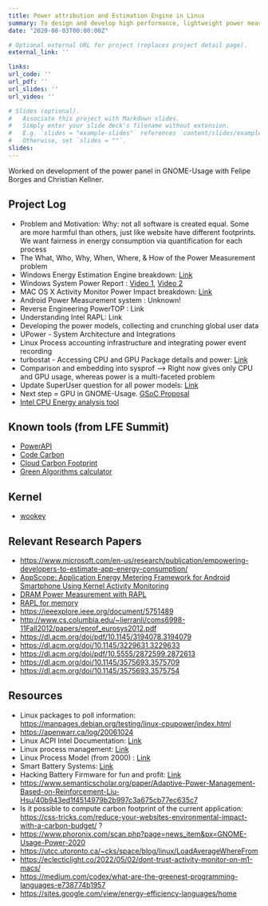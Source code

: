 ```yaml
---
title: Power attribution and Estimation Engine in Linux
summary: To design and develop high performance, lightweight power measurement and attribution systems inside Linux.
date: "2020-08-03T00:00:00Z"

# Optional external URL for project (replaces project detail page).
external_link: ''

links:
url_code: ''
url_pdf: ''
url_slides: ''
url_video: ''

# Slides (optional).
#   Associate this project with Markdown slides.
#   Simply enter your slide deck's filename without extension.
#   E.g. `slides = "example-slides"` references `content/slides/example-slides.md`.
#   Otherwise, set `slides = ""`.
slides:
---
```

Worked on development of the power panel in GNOME-Usage with Felipe Borges and Christian Kellner.

## Project Log
* Problem and Motivation: Why: not all software is created equal. Some are more harmful than others, just like website have different footprints. We want fairness in energy consumption via quantification for each process
* The What, Who, Why, When, Where, & How of the Power Measurement problem
* Windows Energy Estimation Engine breakdown: [Link](https://embeddedintelligence.wordpress.com/windows-energy-estimation-engine)
* Windows System Power Report : [Video 1](https://channel9.msdn.com/Shows/Defrag-Tools/Defrag-Tools-168-Powercfg-Sleep-Study), [Video 2](https://channel9.msdn.com/Shows/Defrag-Tools/Defrag-Tools-181-System-Power-Report)
* MAC OS X Activity Monitor Power Impact breakdown: [Link](https://embeddedintelligence.wordpress.com/mac-os-x-energy-impact)
* Android Power Measurement system : Unknown!
* Reverse Engineering PowerTOP : Link
* Understanding Intel RAPL: Link
* Developing the power models, collecting and crunching global user data
* UPower - System Architecture and Integrations
* Linux Process accounting infrastructure and integrating power event recording
* turbostat - Accessing CPU and GPU Package details and power: [Link](https://manpages.debian.org/testing/linux-cpupower/turbostat.8.en.html)
* Comparison and embedding into sysprof --> Right now gives only CPU and GPU usage, whereas power is a multi-faceted problem
* Update SuperUser question for all power models: [Link](https://superuser.com/questions/1304014/power-consumption-in-windows-10-and-linux)
* Next step = GPU in GNOME-Usage. [GSoC Proposal](https://drive.google.com/file/d/1kQZQLHIANHIsRSQXw_C3Uffz_SeDuQzg/view)
* [Intel CPU Energy analysis tool](https://software.intel.com/content/www/us/en/develop/documentation/energy-analysis-user-guide/top.html)

## Known tools (from LFE Summit)
* [PowerAPI](https://powerapi.org/)
* [Code Carbon](https://mlco2.github.io/codecarbon/index.html)
* [Cloud Carbon Footprint](https://www.cloudcarbonfootprint.org/)
* [Green Algorithms calculator](https://www.green-algorithms.org/app-user-guide/)

## Kernel
* [wookey](wookey.org)

## Relevant Research Papers

* https://www.microsoft.com/en-us/research/publication/empowering-developers-to-estimate-app-energy-consumption/
* [AppScope: Application Energy Metering Framework for Android Smartphone Using Kernel Activity Monitoring](
https://www.usenix.org/conference/atc12/technical-sessions/presentation/yoon)
* [DRAM Power Measurement with RAPL](http://web.eece.maine.edu/~vweaver/projects/rapl/2016_memsys_rapl.pdf)
* [RAPL for memory](https://dl.acm.org/doi/10.1145/1840845.1840883)
* https://ieeexplore.ieee.org/document/5751489
* http://www.cs.columbia.edu/~lierranli/coms6998-11Fall2012/papers/eprof_eurosys2012.pdf
* https://dl.acm.org/doi/pdf/10.1145/3194078.3194079
* https://dl.acm.org/doi/10.1145/3229631.3229633
* https://dl.acm.org/doi/pdf/10.5555/2872599.2872613
* https://dl.acm.org/doi/10.1145/3575693.3575709
* https://dl.acm.org/doi/10.1145/3575693.3575754

## Resources
* Linux packages to poll information: https://manpages.debian.org/testing/linux-cpupower/index.html
* https://apenwarr.ca/log/20061024
* Linux ACPI Intel Documentation: [Link](https://01.org/linux-acpi)
* Linux process management: [Link](https://tldp.org/LDP/tlk/kernel/processes.html)
* Linux Process Model (from 2000) : [Link](https://www.linuxjournal.com/article/3814)
* Smart Battery Systems: [Link](https://batteryuniversity.com/learn/article/inner_workings_of_a_smart_battery)
* Hacking Battery Firmware for fun and profit: [Link](https://media.blackhat.com/bh-us-11/Miller/BH_US_11_Miller_Battery_Firmware_Public_WP.pdf)
* https://www.semanticscholar.org/paper/Adaptive-Power-Management-Based-on-Reinforcement-Liu-Hsu/40b943ed1f4514979b2b997c3a675cb77ec635c7
* Is it possible to compute carbon footprint of the current application: https://css-tricks.com/reduce-your-websites-environmental-impact-with-a-carbon-budget/ ?
* https://www.phoronix.com/scan.php?page=news_item&px=GNOME-Usage-Power-2020
* https://utcc.utoronto.ca/~cks/space/blog/linux/LoadAverageWhereFrom
* https://eclecticlight.co/2022/05/02/dont-trust-activity-monitor-on-m1-macs/
* https://medium.com/codex/what-are-the-greenest-programming-languages-e738774b1957
* https://sites.google.com/view/energy-efficiency-languages/home
